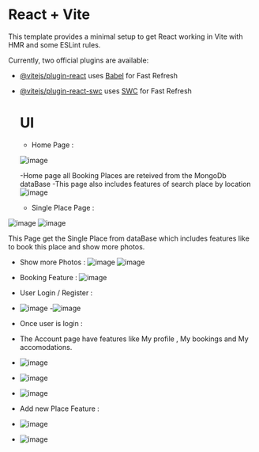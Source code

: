 # React + Vite

This template provides a minimal setup to get React working in Vite with HMR and some ESLint rules.

Currently, two official plugins are available:

- [@vitejs/plugin-react](https://github.com/vitejs/vite-plugin-react/blob/main/packages/plugin-react/README.md) uses [Babel](https://babeljs.io/) for Fast Refresh
- [@vitejs/plugin-react-swc](https://github.com/vitejs/vite-plugin-react-swc) uses [SWC](https://swc.rs/) for Fast Refresh

  # UI
  - Home Page :

  ![image](https://github.com/loca-tion/Booking-App-Frontend/assets/95977443/859498c4-7bee-4e90-beac-e369ee9639ab)

  -Home page all Booking Places are reteived from the MongoDb dataBase
  -This page also includes features of search place by location
  ![image](https://github.com/loca-tion/Booking-App-Frontend/assets/95977443/130ec65a-1c1d-4708-8be2-51b4dd11ad48)

  

  - Single Place Page :

![image](https://github.com/loca-tion/Booking-App-Frontend/assets/95977443/e7e96593-e2df-4fd8-8626-9d26b0f0bfe9)
![image](https://github.com/loca-tion/Booking-App-Frontend/assets/95977443/7f2d3291-da3d-489b-b507-79a6d11ea8b3)

This Page get the Single Place from dataBase  which includes features like to book this place and show more photos.

- Show more Photos :
  ![image](https://github.com/loca-tion/Booking-App-Frontend/assets/95977443/ee409781-f3cf-45c0-829b-635dba483953)
  ![image](https://github.com/loca-tion/Booking-App-Frontend/assets/95977443/859d7e04-b896-4db0-b2c3-8fd5a2d7ad6a)

- Booking Feature :
  ![image](https://github.com/loca-tion/Booking-App-Frontend/assets/95977443/535639f5-2e64-4b46-bb1a-8b782ffd995e)


- User Login / Register :
- ![image](https://github.com/loca-tion/Booking-App-Frontend/assets/95977443/2f732ab4-044f-4383-a1a9-4587d2384dfa)
-![image](https://github.com/loca-tion/Booking-App-Frontend/assets/95977443/807be84d-b939-483e-a4cf-31eaf4d1417a)

- Once user is login :
- The Account page have features like My profile , My  bookings and My accomodations.
- ![image](https://github.com/loca-tion/Booking-App-Frontend/assets/95977443/63af28c4-cb9b-42cc-b11a-f2e77393b2be)
- ![image](https://github.com/loca-tion/Booking-App-Frontend/assets/95977443/51152e6e-62a0-4969-94b3-5e54a16e1c56)
- ![image](https://github.com/loca-tion/Booking-App-Frontend/assets/95977443/21b93626-1971-4595-a4b1-9d9714b9628f)

- Add new Place Feature :
- ![image](https://github.com/loca-tion/Booking-App-Frontend/assets/95977443/a33c2f20-4380-45b4-b48b-a76b0ca251d8)
- ![image](https://github.com/loca-tion/Booking-App-Frontend/assets/95977443/36542358-7e8e-4900-a0ce-c652cf798a84)









    

